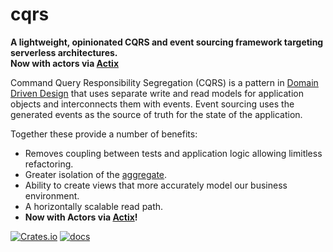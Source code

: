 # cqrs

**A lightweight, opinionated CQRS and event sourcing framework targeting serverless architectures.**   
**Now with actors via [Actix](https://actix.rs)**

Command Query Responsibility Segregation (CQRS) is a pattern in
[Domain Driven Design](https://martinfowler.com/tags/domain%20driven%20design.html)
that uses separate write and read models for application objects and interconnects them with events.
Event sourcing uses the generated events as the source of truth for the
state of the application.

Together these provide a number of benefits:
- Removes coupling between tests and application logic allowing limitless refactoring.
- Greater isolation of the [aggregate](https://martinfowler.com/bliki/DDD_Aggregate.html).
- Ability to create views that more accurately model our business environment.
- A horizontally scalable read path.
- **Now with Actors via [Actix](https://actix.rs)!**


[![Crates.io](https://img.shields.io/crates/v/cqrs-actors)](https://crates.io/crates/cqrs-actors)
[![docs](https://img.shields.io/badge/API-docs-blue.svg)](https://docs.rs/cqrs-actors)

